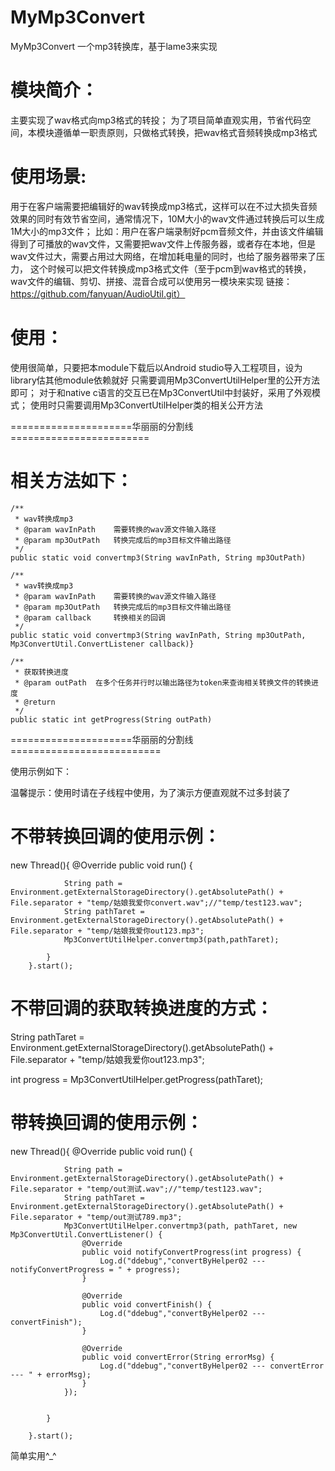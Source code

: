 # MyMp3Convert
MyMp3Convert
一个mp3转换库，基于lame3来实现

模块简介：
================================================
主要实现了wav格式向mp3格式的转投；
为了项目简单直观实用，节省代码空间，本模块遵循单一职责原则，只做格式转换，把wav格式音频转换成mp3格式

使用场景:
================================================
 用于在客户端需要把编辑好的wav转换成mp3格式，这样可以在不过大损失音频效果的同时有效节省空间，通常情况下，10M大小的wav文件通过转换后可以生成1M大小的mp3文件；
 比如：用户在客户端录制好pcm音频文件，并由该文件编辑得到了可播放的wav文件，又需要把wav文件上传服务器，或者存在本地，但是wav文件过大，需要占用过大网络，在增加耗电量的同时，也给了服务器带来了压力，
这个时候可以把文件转换成mp3格式文件（至于pcm到wav格式的转换，wav文件的编辑、剪切、拼接、混音合成可以使用另一模块来实现 链接：https://github.com/fanyuan/AudioUtil.git）


 使用：
 ================================================
 使用很简单，只要把本module下载后以Android studio导入工程项目，设为library估其他module依赖就好
 只需要调用Mp3ConvertUtilHelper里的公开方法即可；
对于和native c语言的交互已在Mp3ConvertUtil中封装好，采用了外观模式；
使用时只需要调用Mp3ConvertUtilHelper类的相关公开方法

=====================华丽丽的分割线========================

相关方法如下：
================================================

    /**
     * wav转换成mp3
     * @param wavInPath    需要转换的wav源文件输入路径
     * @param mp3OutPath   转换完成后的mp3目标文件输出路径
     */
    public static void convertmp3(String wavInPath, String mp3OutPath)

    /**
     * wav转换成mp3
     * @param wavInPath    需要转换的wav源文件输入路径
     * @param mp3OutPath   转换完成后的mp3目标文件输出路径
     * @param callback     转换相关的回调
     */
    public static void convertmp3(String wavInPath, String mp3OutPath, Mp3ConvertUtil.ConvertListener callback)}

    /**
     * 获取转换进度
     * @param outPath  在多个任务并行时以输出路径为token来查询相关转换文件的转换进度
     * @return
     */
    public static int getProgress(String outPath)

 =====================华丽丽的分割线==========================
 
使用示例如下：

温馨提示：使用时请在子线程中使用，为了演示方便直观就不过多封装了

不带转换回调的使用示例：
================================================
new Thread(){
            @Override
            public void run() {

                String path = Environment.getExternalStorageDirectory().getAbsolutePath() + File.separator + "temp/姑娘我爱你convert.wav";//"temp/test123.wav";
                String pathTaret = Environment.getExternalStorageDirectory().getAbsolutePath() + File.separator + "temp/姑娘我爱你out123.mp3";
                Mp3ConvertUtilHelper.convertmp3(path,pathTaret);

            }
        }.start();
        
不带回调的获取转换进度的方式： 
================================================
String pathTaret = Environment.getExternalStorageDirectory().getAbsolutePath() + File.separator + "temp/姑娘我爱你out123.mp3";

int progress = Mp3ConvertUtilHelper.getProgress(pathTaret);

带转换回调的使用示例：
================================================
new Thread(){
            @Override
            public void run() {

                String path = Environment.getExternalStorageDirectory().getAbsolutePath() + File.separator + "temp/out测试.wav";//"temp/test123.wav";
                String pathTaret = Environment.getExternalStorageDirectory().getAbsolutePath() + File.separator + "temp/out测试789.mp3";
                Mp3ConvertUtilHelper.convertmp3(path, pathTaret, new Mp3ConvertUtil.ConvertListener() {
                    @Override
                    public void notifyConvertProgress(int progress) {
                        Log.d("ddebug","convertByHelper02 --- notifyConvertProgress = " + progress);
                    }

                    @Override
                    public void convertFinish() {
                        Log.d("ddebug","convertByHelper02 --- convertFinish");
                    }

                    @Override
                    public void convertError(String errorMsg) {
                        Log.d("ddebug","convertByHelper02 --- convertError --- " + errorMsg);
                    }
                });
                

            }

        }.start();
        
        

简单实用^_^

